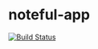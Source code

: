 # noteful-app

[![Build Status](https://travis-ci.org/thinkful-ei23/Jeff-Noteful-v1.svg?branch=master)](https://travis-ci.org/thinkful-ei23/Jeff-Noteful-v1)